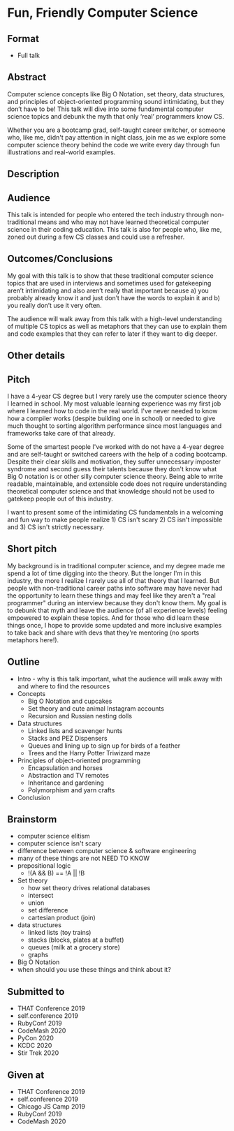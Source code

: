 # Fun, Friendly Computer Science

## Format

* Full talk

## Abstract
Computer science concepts like Big O Notation, set theory, data structures, and principles of object-oriented programming sound intimidating, but they don’t have to be! This talk will dive into some fundamental computer science topics and debunk the myth that only ‘real’ programmers know CS.

Whether you are a bootcamp grad, self-taught career switcher, or someone who, like me, didn't pay attention in night class, join me as we explore some computer science theory behind the code we write every day through fun illustrations and real-world examples.

## Description


## Audience
This talk is intended for people who entered the tech industry through non-traditional means and who may not have learned theoretical computer science in their coding education. This talk is also for people who, like me, zoned out during a few CS classes and could use a refresher.


## Outcomes/Conclusions
My goal with this talk is to show that these traditional computer science topics that are used in interviews and sometimes used for gatekeeping aren’t intimidating and also aren’t really that important because a) you probably already know it and just don’t have the words to explain it and b) you really don’t use it very often.

The audience will walk away from this talk with a high-level understanding of multiple CS topics as well as metaphors that they can use to explain them and code examples that they can refer to later if they want to dig deeper.


## Other details

## Pitch
I have a 4-year CS degree but I very rarely use the computer science theory I learned in school. My most valuable learning experience was my first job where I learned how to code in the real world. I've never needed to know how a compiler works (despite building one in school) or needed to give much thought to sorting algorithm performance since most languages and frameworks take care of that already. 

Some of the smartest people I've worked with do not have a 4-year degree and are self-taught or switched careers with the help of a coding bootcamp. Despite their clear skills and motivation, they suffer unnecessary imposter syndrome and second guess their talents because they don't know what Big O notation is or other silly computer science theory. Being able to write readable, maintainable, and extensible code does not require understanding theoretical computer science and that knowledge should not be used to gatekeep people out of this industry.

I want to present some of the intimidating CS fundamentals in a welcoming and fun way to make people realize 1) CS isn't scary 2) CS isn't impossible and 3) CS isn't strictly necessary.

## Short pitch
My background is in traditional computer science, and my degree made me spend a lot of time digging into the theory. But the longer I'm in this industry, the more I realize I rarely use all of that theory that I learned. But people with non-traditional career paths into software may have never had the opportunity to learn these things and may feel like they aren't a "real programmer" during an interview because they don't know them. My goal is to debunk that myth and leave the audience (of all experience levels) feeling empowered to explain these topics. And for those who did learn these things once, I hope to provide some updated and more inclusive examples to take back and share with devs that they're mentoring (no sports metaphors here!).

## Outline
- Intro - why is this talk important, what the audience will walk away with and where to find the resources
- Concepts
  - Big O Notation and cupcakes
  - Set theory and cute animal Instagram accounts
  - Recursion and Russian nesting dolls
- Data structures
  - Linked lists and scavenger hunts
  - Stacks and PEZ Dispensers
  - Queues and lining up to sign up for birds of a feather
  - Trees and the Harry Potter Triwizard maze
- Principles of object-oriented programming
  - Encapsulation and horses
  - Abstraction and TV remotes
  - Inheritance and gardening
  - Polymorphism and yarn crafts
- Conclusion

## Brainstorm
- computer science elitism
- computer science isn't scary
- difference between computer science & software engineering
- many of these things are not NEED TO KNOW
- prepositional logic
  - !(A && B) == !A || !B
- Set theory
  - how set theory drives relational databases
  - intersect
  - union
  - set difference
  - cartesian product (join)
- data structures
  - linked lists (toy trains)
  - stacks (blocks, plates at a buffet)
  - queues (milk at a grocery store)
  - graphs
- Big O Notation
- when should you use these things and think about it?


## Submitted to
- THAT Conference 2019
- self.conference 2019
- RubyConf 2019
- CodeMash 2020
- PyCon 2020
- KCDC 2020
- Stir Trek 2020

## Given at
- THAT Conference 2019
- self.conference 2019
- Chicago JS Camp 2019
- RubyConf 2019
- CodeMash 2020
